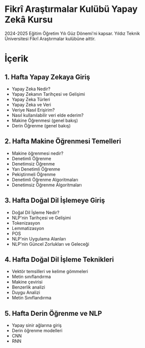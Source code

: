 # Fikrî Araştırmalar Kulübü Yapay Zekâ Kursu
2024-2025 Eğitim Öğretim Yılı Güz Dönemi'ni kapsar. Yıldız Teknik Üniversitesi Fikrî Araştırmalar kulübüne aittir.

# İçerik

## 1. Hafta Yapay Zekaya Giriş
* Yapay Zeka Nedir?
* Yapay Zekanın Tarihçesi ve Gelişimi
* Yapay Zeka Türleri
* Yapay Zeka ve Veri
* Veriye Nasıl Erişirim?
* Nasıl kullanılabilir veri elde ederim?
* Makine Öğrenmesi (genel bakış)
* Derin Öğrenme (genel bakış)

## 2. Hafta Makine Öğrenmesi Temelleri​
* Makine öğrenmesi nedir?​
* Denetimli Öğrenme​
* Denetimsiz Öğrenme​
* Yarı Denetimli Öğrenme​
* Pekiştirmeli Öğrenme​
* Denetimli Öğrenme Algoritmaları​
* Denetimsiz Öğrenme Algoritmaları​

## 3. Hafta Doğal Dil İşlemeye Giriş

* Doğal Dil İşleme Nedir?
* NLP'nin Tarihçesi ve Gelişimi
* Tokenizasyon
* Lemmatizasyon
* POS
* NLP'nin Uygulama Alanları
* NLP'nin Güncel Zorlukları ve Geleceği

## 4. Hafta Doğal Dil İşleme Teknikleri

* Vektör temsilleri ve kelime gömmeleri
* Metin sınıflandırma
* Makine çevirisi
* Benzerlik analizi
* Duygu Analizi
* Metin Sınıflandırma

## 5. Hafta Derin Öğrenme ve NLP

* Yapay sinir ağlarına giriş
* Derin öğrenme modelleri
* CNN
* RNN


